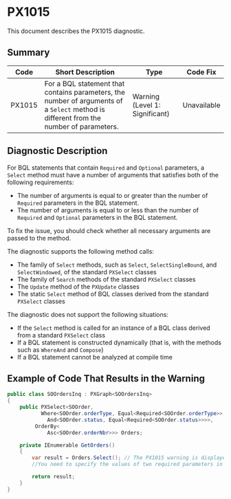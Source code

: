 # PX1015
This document describes the PX1015 diagnostic.

## Summary

| Code   | Short Description                                                                                                                      | Type                           | Code Fix    | 
| ------ | -------------------------------------------------------------------------------------------------------------------------------------- | ------------------------------ | ----------- | 
| PX1015 | For a BQL statement that contains parameters, the number of arguments of a `Select` method is different from the number of parameters. | Warning (Level 1: Significant) | Unavailable | 

## Diagnostic Description
For BQL statements that contain `Required` and `Optional` parameters, a `Select` method must have a number of arguments that satisfies both of the following requirements:
 - The number of arguments is equal to or greater than the number of `Required` parameters in the BQL statement.
 - The number of arguments is equal to or less than the number of `Required` and `Optional` parameters in the BQL statement.

To fix the issue, you should check whether all necessary arguments are passed to the method.

The diagnostic supports the following method calls:

 - The family of `Select` methods, such as `Select`, `SelectSingleBound`, and `SelectWindowed`, of the standard `PXSelect` classes
 - The family of `Search` methods of the standard `PXSelect` classes
 - The `Update` method of the `PXUpdate` classes
 - The static `Select` method of BQL classes derived from the standard `PXSelect` classes

The diagnostic does not support the following situations:

 - If the `Select` method is called for an instance of a BQL class derived from a standard `PXSelect` class
 - If a BQL statement is constructed dynamically (that is, with the methods such as `WhereAnd` and `Compose`)
 - If a BQL statement cannot be analyzed at compile time

## Example of Code That Results in the Warning

```C#
public class SOOrdersInq : PXGraph<SOOrdersInq>
{
    public PXSelect<SOOrder,
		   Where<SOOrder.orderType, Equal<Required<SOOrder.orderType>>,
			 And<SOOrder.status, Equal<Required<SOOrder.status>>>>,
		 OrderBy<
			 Asc<SOOrder.orderNbr>>> Orders;

    private IEnumerable GetOrders()
    {
	    var result = Orders.Select(); // The PX1015 warning is displayed for this line.
		//You need to specify the values of two required parameters in the arguments.

	    return result;
    }
}
```